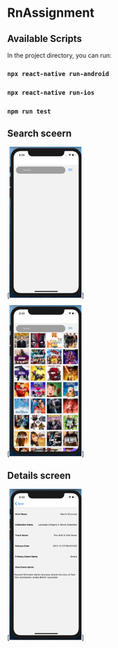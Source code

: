 # RnAssignment

## Available Scripts

In the project directory, you can run:

### `npx react-native run-android`

### `npx react-native run-ios`

### `npm run test`

## Search sceern

[<img src="./Images/1.PNG" width=33% />]

[<img src="./Images/2.PNG" width=33% />]

## Details screen

[<img src="./Images/3.PNG" width=33% />]

